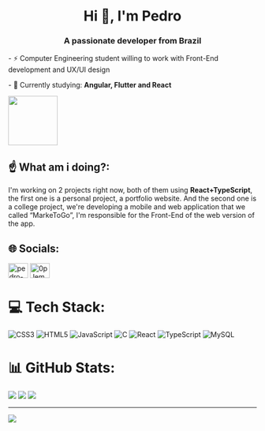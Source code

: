<h1 align="center">Hi 👋, I'm Pedro</h1>
<h3 align="center">A passionate developer from Brazil</h3>
<div>
  <p>- ⚡ Computer Engineering student willing to work with Front-End development and UX/UI design</p>
  <p>- 🌱 Currently studying: <strong>Angular, Flutter and React</strong></p>
<img src="https://media.giphy.com/media/JIX9t2j0ZTN9S/giphy.gif?cid=790b7611zbgb8zz82it7rh8m4i05392aa1ctqnq7mapu9h7t&ep=v1_gifs_search&rid=giphy.gif&ct=g" width="100" height="100" />
</div>

## ☝️ What am i doing?:
<p>I'm working on 2 projects right now, both of them using <strong>React+TypeScript</strong>, the first one is a personal project, a portfolio website. And the second one is a college project, we're developing a mobile and web application that we called “MarkeToGo”, I'm responsible for the Front-End of the web version of the app. </p>

## 🌐 Socials:
<a href="https://linkedin.com/in/pedro-lemos" target="blank"><img align="center" src="https://raw.githubusercontent.com/rahuldkjain/github-profile-readme-generator/master/src/images/icons/Social/linked-in-alt.svg" alt="pedro-lemos" height="30" width="40" /></a>
<a href="https://instagram.com/0p.lemos_" target="blank"><img align="center" src="https://raw.githubusercontent.com/rahuldkjain/github-profile-readme-generator/master/src/images/icons/Social/instagram.svg" alt="0p.lemos_" height="30" width="40" /></a>

# 💻 Tech Stack:
![CSS3](https://img.shields.io/badge/css3-%231572B6.svg?style=for-the-badge&logo=css3&logoColor=white) ![HTML5](https://img.shields.io/badge/html5-%23E34F26.svg?style=for-the-badge&logo=html5&logoColor=white) ![JavaScript](https://img.shields.io/badge/javascript-%23323330.svg?style=for-the-badge&logo=javascript&logoColor=%23F7DF1E) ![C](https://img.shields.io/badge/c-%2300599C.svg?style=for-the-badge&logo=c&logoColor=white) ![React](https://img.shields.io/badge/react-%2320232a.svg?style=for-the-badge&logo=react&logoColor=%2361DAFB) ![TypeScript](https://img.shields.io/badge/typescript-%23007ACC.svg?style=for-the-badge&logo=typescript&logoColor=white) ![MySQL](https://img.shields.io/badge/mysql-4479A1.svg?style=for-the-badge&logo=mysql&logoColor=white)
# 📊 GitHub Stats:
![](https://github-readme-stats.vercel.app/api?username=ckzpedro&theme=swift&hide_border=false&include_all_commits=true&count_private=true)
![](https://github-readme-streak-stats.herokuapp.com/?user=ckzpedro&theme=swift&hide_border=false)
![](https://github-readme-stats.vercel.app/api/top-langs/?username=ckzpedro&theme=swift&hide_border=false&include_all_commits=true&count_private=true&layout=compact)

---
<a href="https://visitcount.itsvg.in">
  <img src="https://visitcount.itsvg.in/api?id=ckzpedro&label=Profile%20Views&color=12&icon=2&pretty=true" />
</a>

<!-- Proudly created with GPRM ( https://gprm.itsvg.in ) -->
